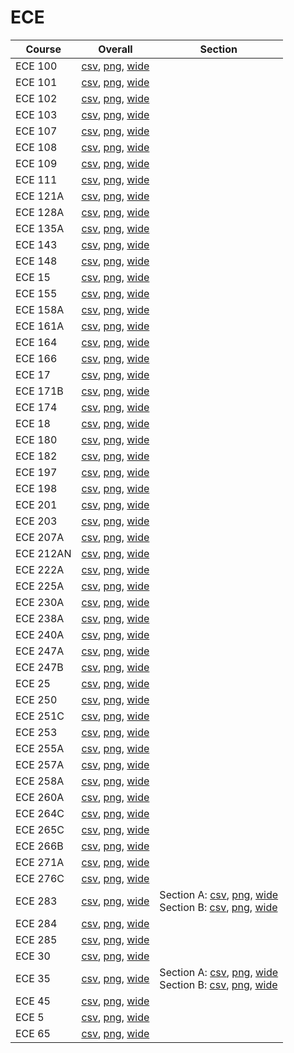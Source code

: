 # ECE

| Course | Overall | Section |
| ------ | ------- | ------- |
| ECE 100 | [csv](https://github.com/UCSD-Historical-Enrollment-Data/2025Fall/blob/main/overall/ECE%20100.csv), [png](https://raw.githubusercontent.com/UCSD-Historical-Enrollment-Data/2025Fall/main/plot_overall/ECE%20100.png), [wide](https://raw.githubusercontent.com/UCSD-Historical-Enrollment-Data/2025Fall/main/plot_overall_wide/ECE%20100.png) |  |
| ECE 101 | [csv](https://github.com/UCSD-Historical-Enrollment-Data/2025Fall/blob/main/overall/ECE%20101.csv), [png](https://raw.githubusercontent.com/UCSD-Historical-Enrollment-Data/2025Fall/main/plot_overall/ECE%20101.png), [wide](https://raw.githubusercontent.com/UCSD-Historical-Enrollment-Data/2025Fall/main/plot_overall_wide/ECE%20101.png) |  |
| ECE 102 | [csv](https://github.com/UCSD-Historical-Enrollment-Data/2025Fall/blob/main/overall/ECE%20102.csv), [png](https://raw.githubusercontent.com/UCSD-Historical-Enrollment-Data/2025Fall/main/plot_overall/ECE%20102.png), [wide](https://raw.githubusercontent.com/UCSD-Historical-Enrollment-Data/2025Fall/main/plot_overall_wide/ECE%20102.png) |  |
| ECE 103 | [csv](https://github.com/UCSD-Historical-Enrollment-Data/2025Fall/blob/main/overall/ECE%20103.csv), [png](https://raw.githubusercontent.com/UCSD-Historical-Enrollment-Data/2025Fall/main/plot_overall/ECE%20103.png), [wide](https://raw.githubusercontent.com/UCSD-Historical-Enrollment-Data/2025Fall/main/plot_overall_wide/ECE%20103.png) |  |
| ECE 107 | [csv](https://github.com/UCSD-Historical-Enrollment-Data/2025Fall/blob/main/overall/ECE%20107.csv), [png](https://raw.githubusercontent.com/UCSD-Historical-Enrollment-Data/2025Fall/main/plot_overall/ECE%20107.png), [wide](https://raw.githubusercontent.com/UCSD-Historical-Enrollment-Data/2025Fall/main/plot_overall_wide/ECE%20107.png) |  |
| ECE 108 | [csv](https://github.com/UCSD-Historical-Enrollment-Data/2025Fall/blob/main/overall/ECE%20108.csv), [png](https://raw.githubusercontent.com/UCSD-Historical-Enrollment-Data/2025Fall/main/plot_overall/ECE%20108.png), [wide](https://raw.githubusercontent.com/UCSD-Historical-Enrollment-Data/2025Fall/main/plot_overall_wide/ECE%20108.png) |  |
| ECE 109 | [csv](https://github.com/UCSD-Historical-Enrollment-Data/2025Fall/blob/main/overall/ECE%20109.csv), [png](https://raw.githubusercontent.com/UCSD-Historical-Enrollment-Data/2025Fall/main/plot_overall/ECE%20109.png), [wide](https://raw.githubusercontent.com/UCSD-Historical-Enrollment-Data/2025Fall/main/plot_overall_wide/ECE%20109.png) |  |
| ECE 111 | [csv](https://github.com/UCSD-Historical-Enrollment-Data/2025Fall/blob/main/overall/ECE%20111.csv), [png](https://raw.githubusercontent.com/UCSD-Historical-Enrollment-Data/2025Fall/main/plot_overall/ECE%20111.png), [wide](https://raw.githubusercontent.com/UCSD-Historical-Enrollment-Data/2025Fall/main/plot_overall_wide/ECE%20111.png) |  |
| ECE 121A | [csv](https://github.com/UCSD-Historical-Enrollment-Data/2025Fall/blob/main/overall/ECE%20121A.csv), [png](https://raw.githubusercontent.com/UCSD-Historical-Enrollment-Data/2025Fall/main/plot_overall/ECE%20121A.png), [wide](https://raw.githubusercontent.com/UCSD-Historical-Enrollment-Data/2025Fall/main/plot_overall_wide/ECE%20121A.png) |  |
| ECE 128A | [csv](https://github.com/UCSD-Historical-Enrollment-Data/2025Fall/blob/main/overall/ECE%20128A.csv), [png](https://raw.githubusercontent.com/UCSD-Historical-Enrollment-Data/2025Fall/main/plot_overall/ECE%20128A.png), [wide](https://raw.githubusercontent.com/UCSD-Historical-Enrollment-Data/2025Fall/main/plot_overall_wide/ECE%20128A.png) |  |
| ECE 135A | [csv](https://github.com/UCSD-Historical-Enrollment-Data/2025Fall/blob/main/overall/ECE%20135A.csv), [png](https://raw.githubusercontent.com/UCSD-Historical-Enrollment-Data/2025Fall/main/plot_overall/ECE%20135A.png), [wide](https://raw.githubusercontent.com/UCSD-Historical-Enrollment-Data/2025Fall/main/plot_overall_wide/ECE%20135A.png) |  |
| ECE 143 | [csv](https://github.com/UCSD-Historical-Enrollment-Data/2025Fall/blob/main/overall/ECE%20143.csv), [png](https://raw.githubusercontent.com/UCSD-Historical-Enrollment-Data/2025Fall/main/plot_overall/ECE%20143.png), [wide](https://raw.githubusercontent.com/UCSD-Historical-Enrollment-Data/2025Fall/main/plot_overall_wide/ECE%20143.png) |  |
| ECE 148 | [csv](https://github.com/UCSD-Historical-Enrollment-Data/2025Fall/blob/main/overall/ECE%20148.csv), [png](https://raw.githubusercontent.com/UCSD-Historical-Enrollment-Data/2025Fall/main/plot_overall/ECE%20148.png), [wide](https://raw.githubusercontent.com/UCSD-Historical-Enrollment-Data/2025Fall/main/plot_overall_wide/ECE%20148.png) |  |
| ECE 15 | [csv](https://github.com/UCSD-Historical-Enrollment-Data/2025Fall/blob/main/overall/ECE%2015.csv), [png](https://raw.githubusercontent.com/UCSD-Historical-Enrollment-Data/2025Fall/main/plot_overall/ECE%2015.png), [wide](https://raw.githubusercontent.com/UCSD-Historical-Enrollment-Data/2025Fall/main/plot_overall_wide/ECE%2015.png) |  |
| ECE 155 | [csv](https://github.com/UCSD-Historical-Enrollment-Data/2025Fall/blob/main/overall/ECE%20155.csv), [png](https://raw.githubusercontent.com/UCSD-Historical-Enrollment-Data/2025Fall/main/plot_overall/ECE%20155.png), [wide](https://raw.githubusercontent.com/UCSD-Historical-Enrollment-Data/2025Fall/main/plot_overall_wide/ECE%20155.png) |  |
| ECE 158A | [csv](https://github.com/UCSD-Historical-Enrollment-Data/2025Fall/blob/main/overall/ECE%20158A.csv), [png](https://raw.githubusercontent.com/UCSD-Historical-Enrollment-Data/2025Fall/main/plot_overall/ECE%20158A.png), [wide](https://raw.githubusercontent.com/UCSD-Historical-Enrollment-Data/2025Fall/main/plot_overall_wide/ECE%20158A.png) |  |
| ECE 161A | [csv](https://github.com/UCSD-Historical-Enrollment-Data/2025Fall/blob/main/overall/ECE%20161A.csv), [png](https://raw.githubusercontent.com/UCSD-Historical-Enrollment-Data/2025Fall/main/plot_overall/ECE%20161A.png), [wide](https://raw.githubusercontent.com/UCSD-Historical-Enrollment-Data/2025Fall/main/plot_overall_wide/ECE%20161A.png) |  |
| ECE 164 | [csv](https://github.com/UCSD-Historical-Enrollment-Data/2025Fall/blob/main/overall/ECE%20164.csv), [png](https://raw.githubusercontent.com/UCSD-Historical-Enrollment-Data/2025Fall/main/plot_overall/ECE%20164.png), [wide](https://raw.githubusercontent.com/UCSD-Historical-Enrollment-Data/2025Fall/main/plot_overall_wide/ECE%20164.png) |  |
| ECE 166 | [csv](https://github.com/UCSD-Historical-Enrollment-Data/2025Fall/blob/main/overall/ECE%20166.csv), [png](https://raw.githubusercontent.com/UCSD-Historical-Enrollment-Data/2025Fall/main/plot_overall/ECE%20166.png), [wide](https://raw.githubusercontent.com/UCSD-Historical-Enrollment-Data/2025Fall/main/plot_overall_wide/ECE%20166.png) |  |
| ECE 17 | [csv](https://github.com/UCSD-Historical-Enrollment-Data/2025Fall/blob/main/overall/ECE%2017.csv), [png](https://raw.githubusercontent.com/UCSD-Historical-Enrollment-Data/2025Fall/main/plot_overall/ECE%2017.png), [wide](https://raw.githubusercontent.com/UCSD-Historical-Enrollment-Data/2025Fall/main/plot_overall_wide/ECE%2017.png) |  |
| ECE 171B | [csv](https://github.com/UCSD-Historical-Enrollment-Data/2025Fall/blob/main/overall/ECE%20171B.csv), [png](https://raw.githubusercontent.com/UCSD-Historical-Enrollment-Data/2025Fall/main/plot_overall/ECE%20171B.png), [wide](https://raw.githubusercontent.com/UCSD-Historical-Enrollment-Data/2025Fall/main/plot_overall_wide/ECE%20171B.png) |  |
| ECE 174 | [csv](https://github.com/UCSD-Historical-Enrollment-Data/2025Fall/blob/main/overall/ECE%20174.csv), [png](https://raw.githubusercontent.com/UCSD-Historical-Enrollment-Data/2025Fall/main/plot_overall/ECE%20174.png), [wide](https://raw.githubusercontent.com/UCSD-Historical-Enrollment-Data/2025Fall/main/plot_overall_wide/ECE%20174.png) |  |
| ECE 18 | [csv](https://github.com/UCSD-Historical-Enrollment-Data/2025Fall/blob/main/overall/ECE%2018.csv), [png](https://raw.githubusercontent.com/UCSD-Historical-Enrollment-Data/2025Fall/main/plot_overall/ECE%2018.png), [wide](https://raw.githubusercontent.com/UCSD-Historical-Enrollment-Data/2025Fall/main/plot_overall_wide/ECE%2018.png) |  |
| ECE 180 | [csv](https://github.com/UCSD-Historical-Enrollment-Data/2025Fall/blob/main/overall/ECE%20180.csv), [png](https://raw.githubusercontent.com/UCSD-Historical-Enrollment-Data/2025Fall/main/plot_overall/ECE%20180.png), [wide](https://raw.githubusercontent.com/UCSD-Historical-Enrollment-Data/2025Fall/main/plot_overall_wide/ECE%20180.png) |  |
| ECE 182 | [csv](https://github.com/UCSD-Historical-Enrollment-Data/2025Fall/blob/main/overall/ECE%20182.csv), [png](https://raw.githubusercontent.com/UCSD-Historical-Enrollment-Data/2025Fall/main/plot_overall/ECE%20182.png), [wide](https://raw.githubusercontent.com/UCSD-Historical-Enrollment-Data/2025Fall/main/plot_overall_wide/ECE%20182.png) |  |
| ECE 197 | [csv](https://github.com/UCSD-Historical-Enrollment-Data/2025Fall/blob/main/overall/ECE%20197.csv), [png](https://raw.githubusercontent.com/UCSD-Historical-Enrollment-Data/2025Fall/main/plot_overall/ECE%20197.png), [wide](https://raw.githubusercontent.com/UCSD-Historical-Enrollment-Data/2025Fall/main/plot_overall_wide/ECE%20197.png) |  |
| ECE 198 | [csv](https://github.com/UCSD-Historical-Enrollment-Data/2025Fall/blob/main/overall/ECE%20198.csv), [png](https://raw.githubusercontent.com/UCSD-Historical-Enrollment-Data/2025Fall/main/plot_overall/ECE%20198.png), [wide](https://raw.githubusercontent.com/UCSD-Historical-Enrollment-Data/2025Fall/main/plot_overall_wide/ECE%20198.png) |  |
| ECE 201 | [csv](https://github.com/UCSD-Historical-Enrollment-Data/2025Fall/blob/main/overall/ECE%20201.csv), [png](https://raw.githubusercontent.com/UCSD-Historical-Enrollment-Data/2025Fall/main/plot_overall/ECE%20201.png), [wide](https://raw.githubusercontent.com/UCSD-Historical-Enrollment-Data/2025Fall/main/plot_overall_wide/ECE%20201.png) |  |
| ECE 203 | [csv](https://github.com/UCSD-Historical-Enrollment-Data/2025Fall/blob/main/overall/ECE%20203.csv), [png](https://raw.githubusercontent.com/UCSD-Historical-Enrollment-Data/2025Fall/main/plot_overall/ECE%20203.png), [wide](https://raw.githubusercontent.com/UCSD-Historical-Enrollment-Data/2025Fall/main/plot_overall_wide/ECE%20203.png) |  |
| ECE 207A | [csv](https://github.com/UCSD-Historical-Enrollment-Data/2025Fall/blob/main/overall/ECE%20207A.csv), [png](https://raw.githubusercontent.com/UCSD-Historical-Enrollment-Data/2025Fall/main/plot_overall/ECE%20207A.png), [wide](https://raw.githubusercontent.com/UCSD-Historical-Enrollment-Data/2025Fall/main/plot_overall_wide/ECE%20207A.png) |  |
| ECE 212AN | [csv](https://github.com/UCSD-Historical-Enrollment-Data/2025Fall/blob/main/overall/ECE%20212AN.csv), [png](https://raw.githubusercontent.com/UCSD-Historical-Enrollment-Data/2025Fall/main/plot_overall/ECE%20212AN.png), [wide](https://raw.githubusercontent.com/UCSD-Historical-Enrollment-Data/2025Fall/main/plot_overall_wide/ECE%20212AN.png) |  |
| ECE 222A | [csv](https://github.com/UCSD-Historical-Enrollment-Data/2025Fall/blob/main/overall/ECE%20222A.csv), [png](https://raw.githubusercontent.com/UCSD-Historical-Enrollment-Data/2025Fall/main/plot_overall/ECE%20222A.png), [wide](https://raw.githubusercontent.com/UCSD-Historical-Enrollment-Data/2025Fall/main/plot_overall_wide/ECE%20222A.png) |  |
| ECE 225A | [csv](https://github.com/UCSD-Historical-Enrollment-Data/2025Fall/blob/main/overall/ECE%20225A.csv), [png](https://raw.githubusercontent.com/UCSD-Historical-Enrollment-Data/2025Fall/main/plot_overall/ECE%20225A.png), [wide](https://raw.githubusercontent.com/UCSD-Historical-Enrollment-Data/2025Fall/main/plot_overall_wide/ECE%20225A.png) |  |
| ECE 230A | [csv](https://github.com/UCSD-Historical-Enrollment-Data/2025Fall/blob/main/overall/ECE%20230A.csv), [png](https://raw.githubusercontent.com/UCSD-Historical-Enrollment-Data/2025Fall/main/plot_overall/ECE%20230A.png), [wide](https://raw.githubusercontent.com/UCSD-Historical-Enrollment-Data/2025Fall/main/plot_overall_wide/ECE%20230A.png) |  |
| ECE 238A | [csv](https://github.com/UCSD-Historical-Enrollment-Data/2025Fall/blob/main/overall/ECE%20238A.csv), [png](https://raw.githubusercontent.com/UCSD-Historical-Enrollment-Data/2025Fall/main/plot_overall/ECE%20238A.png), [wide](https://raw.githubusercontent.com/UCSD-Historical-Enrollment-Data/2025Fall/main/plot_overall_wide/ECE%20238A.png) |  |
| ECE 240A | [csv](https://github.com/UCSD-Historical-Enrollment-Data/2025Fall/blob/main/overall/ECE%20240A.csv), [png](https://raw.githubusercontent.com/UCSD-Historical-Enrollment-Data/2025Fall/main/plot_overall/ECE%20240A.png), [wide](https://raw.githubusercontent.com/UCSD-Historical-Enrollment-Data/2025Fall/main/plot_overall_wide/ECE%20240A.png) |  |
| ECE 247A | [csv](https://github.com/UCSD-Historical-Enrollment-Data/2025Fall/blob/main/overall/ECE%20247A.csv), [png](https://raw.githubusercontent.com/UCSD-Historical-Enrollment-Data/2025Fall/main/plot_overall/ECE%20247A.png), [wide](https://raw.githubusercontent.com/UCSD-Historical-Enrollment-Data/2025Fall/main/plot_overall_wide/ECE%20247A.png) |  |
| ECE 247B | [csv](https://github.com/UCSD-Historical-Enrollment-Data/2025Fall/blob/main/overall/ECE%20247B.csv), [png](https://raw.githubusercontent.com/UCSD-Historical-Enrollment-Data/2025Fall/main/plot_overall/ECE%20247B.png), [wide](https://raw.githubusercontent.com/UCSD-Historical-Enrollment-Data/2025Fall/main/plot_overall_wide/ECE%20247B.png) |  |
| ECE 25 | [csv](https://github.com/UCSD-Historical-Enrollment-Data/2025Fall/blob/main/overall/ECE%2025.csv), [png](https://raw.githubusercontent.com/UCSD-Historical-Enrollment-Data/2025Fall/main/plot_overall/ECE%2025.png), [wide](https://raw.githubusercontent.com/UCSD-Historical-Enrollment-Data/2025Fall/main/plot_overall_wide/ECE%2025.png) |  |
| ECE 250 | [csv](https://github.com/UCSD-Historical-Enrollment-Data/2025Fall/blob/main/overall/ECE%20250.csv), [png](https://raw.githubusercontent.com/UCSD-Historical-Enrollment-Data/2025Fall/main/plot_overall/ECE%20250.png), [wide](https://raw.githubusercontent.com/UCSD-Historical-Enrollment-Data/2025Fall/main/plot_overall_wide/ECE%20250.png) |  |
| ECE 251C | [csv](https://github.com/UCSD-Historical-Enrollment-Data/2025Fall/blob/main/overall/ECE%20251C.csv), [png](https://raw.githubusercontent.com/UCSD-Historical-Enrollment-Data/2025Fall/main/plot_overall/ECE%20251C.png), [wide](https://raw.githubusercontent.com/UCSD-Historical-Enrollment-Data/2025Fall/main/plot_overall_wide/ECE%20251C.png) |  |
| ECE 253 | [csv](https://github.com/UCSD-Historical-Enrollment-Data/2025Fall/blob/main/overall/ECE%20253.csv), [png](https://raw.githubusercontent.com/UCSD-Historical-Enrollment-Data/2025Fall/main/plot_overall/ECE%20253.png), [wide](https://raw.githubusercontent.com/UCSD-Historical-Enrollment-Data/2025Fall/main/plot_overall_wide/ECE%20253.png) |  |
| ECE 255A | [csv](https://github.com/UCSD-Historical-Enrollment-Data/2025Fall/blob/main/overall/ECE%20255A.csv), [png](https://raw.githubusercontent.com/UCSD-Historical-Enrollment-Data/2025Fall/main/plot_overall/ECE%20255A.png), [wide](https://raw.githubusercontent.com/UCSD-Historical-Enrollment-Data/2025Fall/main/plot_overall_wide/ECE%20255A.png) |  |
| ECE 257A | [csv](https://github.com/UCSD-Historical-Enrollment-Data/2025Fall/blob/main/overall/ECE%20257A.csv), [png](https://raw.githubusercontent.com/UCSD-Historical-Enrollment-Data/2025Fall/main/plot_overall/ECE%20257A.png), [wide](https://raw.githubusercontent.com/UCSD-Historical-Enrollment-Data/2025Fall/main/plot_overall_wide/ECE%20257A.png) |  |
| ECE 258A | [csv](https://github.com/UCSD-Historical-Enrollment-Data/2025Fall/blob/main/overall/ECE%20258A.csv), [png](https://raw.githubusercontent.com/UCSD-Historical-Enrollment-Data/2025Fall/main/plot_overall/ECE%20258A.png), [wide](https://raw.githubusercontent.com/UCSD-Historical-Enrollment-Data/2025Fall/main/plot_overall_wide/ECE%20258A.png) |  |
| ECE 260A | [csv](https://github.com/UCSD-Historical-Enrollment-Data/2025Fall/blob/main/overall/ECE%20260A.csv), [png](https://raw.githubusercontent.com/UCSD-Historical-Enrollment-Data/2025Fall/main/plot_overall/ECE%20260A.png), [wide](https://raw.githubusercontent.com/UCSD-Historical-Enrollment-Data/2025Fall/main/plot_overall_wide/ECE%20260A.png) |  |
| ECE 264C | [csv](https://github.com/UCSD-Historical-Enrollment-Data/2025Fall/blob/main/overall/ECE%20264C.csv), [png](https://raw.githubusercontent.com/UCSD-Historical-Enrollment-Data/2025Fall/main/plot_overall/ECE%20264C.png), [wide](https://raw.githubusercontent.com/UCSD-Historical-Enrollment-Data/2025Fall/main/plot_overall_wide/ECE%20264C.png) |  |
| ECE 265C | [csv](https://github.com/UCSD-Historical-Enrollment-Data/2025Fall/blob/main/overall/ECE%20265C.csv), [png](https://raw.githubusercontent.com/UCSD-Historical-Enrollment-Data/2025Fall/main/plot_overall/ECE%20265C.png), [wide](https://raw.githubusercontent.com/UCSD-Historical-Enrollment-Data/2025Fall/main/plot_overall_wide/ECE%20265C.png) |  |
| ECE 266B | [csv](https://github.com/UCSD-Historical-Enrollment-Data/2025Fall/blob/main/overall/ECE%20266B.csv), [png](https://raw.githubusercontent.com/UCSD-Historical-Enrollment-Data/2025Fall/main/plot_overall/ECE%20266B.png), [wide](https://raw.githubusercontent.com/UCSD-Historical-Enrollment-Data/2025Fall/main/plot_overall_wide/ECE%20266B.png) |  |
| ECE 271A | [csv](https://github.com/UCSD-Historical-Enrollment-Data/2025Fall/blob/main/overall/ECE%20271A.csv), [png](https://raw.githubusercontent.com/UCSD-Historical-Enrollment-Data/2025Fall/main/plot_overall/ECE%20271A.png), [wide](https://raw.githubusercontent.com/UCSD-Historical-Enrollment-Data/2025Fall/main/plot_overall_wide/ECE%20271A.png) |  |
| ECE 276C | [csv](https://github.com/UCSD-Historical-Enrollment-Data/2025Fall/blob/main/overall/ECE%20276C.csv), [png](https://raw.githubusercontent.com/UCSD-Historical-Enrollment-Data/2025Fall/main/plot_overall/ECE%20276C.png), [wide](https://raw.githubusercontent.com/UCSD-Historical-Enrollment-Data/2025Fall/main/plot_overall_wide/ECE%20276C.png) |  |
| ECE 283 | [csv](https://github.com/UCSD-Historical-Enrollment-Data/2025Fall/blob/main/overall/ECE%20283.csv), [png](https://raw.githubusercontent.com/UCSD-Historical-Enrollment-Data/2025Fall/main/plot_overall/ECE%20283.png), [wide](https://raw.githubusercontent.com/UCSD-Historical-Enrollment-Data/2025Fall/main/plot_overall_wide/ECE%20283.png) | Section A: [csv](https://github.com/UCSD-Historical-Enrollment-Data/2025Fall/blob/main/section/ECE%20283_A.csv), [png](https://raw.githubusercontent.com/UCSD-Historical-Enrollment-Data/2025Fall/main/plot_section/ECE%20283_A.png), [wide](https://raw.githubusercontent.com/UCSD-Historical-Enrollment-Data/2025Fall/main/plot_section_wide/ECE%20283_A.png)<br>Section B: [csv](https://github.com/UCSD-Historical-Enrollment-Data/2025Fall/blob/main/section/ECE%20283_B.csv), [png](https://raw.githubusercontent.com/UCSD-Historical-Enrollment-Data/2025Fall/main/plot_section/ECE%20283_B.png), [wide](https://raw.githubusercontent.com/UCSD-Historical-Enrollment-Data/2025Fall/main/plot_section_wide/ECE%20283_B.png) |
| ECE 284 | [csv](https://github.com/UCSD-Historical-Enrollment-Data/2025Fall/blob/main/overall/ECE%20284.csv), [png](https://raw.githubusercontent.com/UCSD-Historical-Enrollment-Data/2025Fall/main/plot_overall/ECE%20284.png), [wide](https://raw.githubusercontent.com/UCSD-Historical-Enrollment-Data/2025Fall/main/plot_overall_wide/ECE%20284.png) |  |
| ECE 285 | [csv](https://github.com/UCSD-Historical-Enrollment-Data/2025Fall/blob/main/overall/ECE%20285.csv), [png](https://raw.githubusercontent.com/UCSD-Historical-Enrollment-Data/2025Fall/main/plot_overall/ECE%20285.png), [wide](https://raw.githubusercontent.com/UCSD-Historical-Enrollment-Data/2025Fall/main/plot_overall_wide/ECE%20285.png) |  |
| ECE 30 | [csv](https://github.com/UCSD-Historical-Enrollment-Data/2025Fall/blob/main/overall/ECE%2030.csv), [png](https://raw.githubusercontent.com/UCSD-Historical-Enrollment-Data/2025Fall/main/plot_overall/ECE%2030.png), [wide](https://raw.githubusercontent.com/UCSD-Historical-Enrollment-Data/2025Fall/main/plot_overall_wide/ECE%2030.png) |  |
| ECE 35 | [csv](https://github.com/UCSD-Historical-Enrollment-Data/2025Fall/blob/main/overall/ECE%2035.csv), [png](https://raw.githubusercontent.com/UCSD-Historical-Enrollment-Data/2025Fall/main/plot_overall/ECE%2035.png), [wide](https://raw.githubusercontent.com/UCSD-Historical-Enrollment-Data/2025Fall/main/plot_overall_wide/ECE%2035.png) | Section A: [csv](https://github.com/UCSD-Historical-Enrollment-Data/2025Fall/blob/main/section/ECE%2035_A.csv), [png](https://raw.githubusercontent.com/UCSD-Historical-Enrollment-Data/2025Fall/main/plot_section/ECE%2035_A.png), [wide](https://raw.githubusercontent.com/UCSD-Historical-Enrollment-Data/2025Fall/main/plot_section_wide/ECE%2035_A.png)<br>Section B: [csv](https://github.com/UCSD-Historical-Enrollment-Data/2025Fall/blob/main/section/ECE%2035_B.csv), [png](https://raw.githubusercontent.com/UCSD-Historical-Enrollment-Data/2025Fall/main/plot_section/ECE%2035_B.png), [wide](https://raw.githubusercontent.com/UCSD-Historical-Enrollment-Data/2025Fall/main/plot_section_wide/ECE%2035_B.png) |
| ECE 45 | [csv](https://github.com/UCSD-Historical-Enrollment-Data/2025Fall/blob/main/overall/ECE%2045.csv), [png](https://raw.githubusercontent.com/UCSD-Historical-Enrollment-Data/2025Fall/main/plot_overall/ECE%2045.png), [wide](https://raw.githubusercontent.com/UCSD-Historical-Enrollment-Data/2025Fall/main/plot_overall_wide/ECE%2045.png) |  |
| ECE 5 | [csv](https://github.com/UCSD-Historical-Enrollment-Data/2025Fall/blob/main/overall/ECE%205.csv), [png](https://raw.githubusercontent.com/UCSD-Historical-Enrollment-Data/2025Fall/main/plot_overall/ECE%205.png), [wide](https://raw.githubusercontent.com/UCSD-Historical-Enrollment-Data/2025Fall/main/plot_overall_wide/ECE%205.png) |  |
| ECE 65 | [csv](https://github.com/UCSD-Historical-Enrollment-Data/2025Fall/blob/main/overall/ECE%2065.csv), [png](https://raw.githubusercontent.com/UCSD-Historical-Enrollment-Data/2025Fall/main/plot_overall/ECE%2065.png), [wide](https://raw.githubusercontent.com/UCSD-Historical-Enrollment-Data/2025Fall/main/plot_overall_wide/ECE%2065.png) |  |
